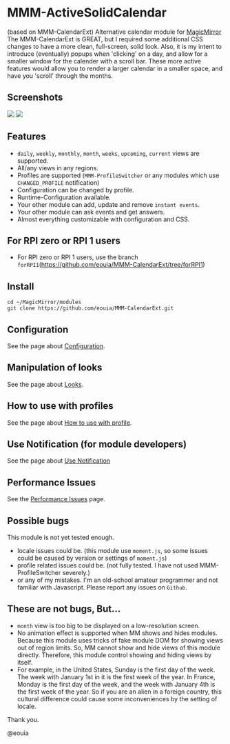 # MMM-ActiveSolidCalendar
(based on MMM-CalendarExt)
Alternative calendar module for [MagicMirror](https://magicmirror.builders/)
The MMM-CalendarExt is GREAT, but I required some additional CSS changes to have a more clean, full-screen, solid look.
Also, it is my intent to introduce (eventually) popups when 'clicking' on a day, and allow for a smaller window for the calender with a scroll bar. These more active features would allow you to render a larger calendar in a smaller space, and have you 'scroll' through the months.

## Screenshots
![](https://github.com/eouia/MMM-CalendarExt/blob/master/screencaptures/monthly_home.png)
![](https://github.com/eouia/MMM-CalendarExt/blob/master/screencaptures/screen.jpg)

## Features
- `daily`, `weekly`, `monthly`, `month`, `weeks`, `upcoming`, `current` views are supported.
- All/any views in any regions.
- Profiles are supported (`MMM-ProfileSwitcher` or any modules which use `CHANGED_PROFILE` notification)
- Configuration can be changed by profile.
- Runtime-Configuration available.
- Your other module can add, update and remove `instant events`.
- Your other module can ask events and get answers.
- Almost everything customizable with configuration and CSS.

## For RPI zero or RPI 1 users
- For RPI zero or RPI 1 users, use the branch `forRPI1`(https://github.com/eouia/MMM-CalendarExt/tree/forRPI1)

## Install
```
cd ~/MagicMirror/modules
git clone https://github.com/eouia/MMM-CalendarExt.git
```

## Configuration
See the page about [Configuration](https://github.com/eouia/MMM-CalendarExt/wiki/Configuration).

## Manipulation of looks
See the page about [Looks](https://github.com/eouia/MMM-CalendarExt/wiki/Manipulation-of-looks).

## How to use with profiles
See the page about [How to use with profile](https://github.com/eouia/MMM-CalendarExt/wiki/How-to-use-with-profiles).

## Use Notification (for module developers)
See the page about [Use Notification](https://github.com/eouia/MMM-CalendarExt/wiki/Use-Notification-(for-module-developers))

## Performance Issues
See the [Performance Issues](https://github.com/eouia/MMM-CalendarExt/wiki/Performance-Issues) page. 

## Possible bugs
This module is not yet tested enough.
- locale issues could be. (this module use `moment.js`, so some issues could be caused by version or settings of  `moment.js`)
- profile related issues could be. (not fully tested. I have not used MMM-ProfileSwitcher severely.)
- or any of my mistakes. I'm an old-school amateur programmer and not familiar with Javascript. Please report any issues on `Github`.

## These are not bugs, But...
- `month` view is too big to be displayed on a low-resolution screen.
- No animation effect is supported when MM shows and hides modules. Because this module uses tricks of fake module DOM for showing views out of region limits. So, MM cannot show and hide views of this module directly. Therefore, this module control showing and hiding views by itself.  
- For example, in the United States, Sunday is the first day of the week. The week with January 1st in it is the first week of the year. In France, Monday is the first day of the week, and the week with January 4th is the first week of the year. So if you are an alien in a foreign country, this cultural difference could cause some inconveniences by the setting of locale.

Thank you.

@eouia
